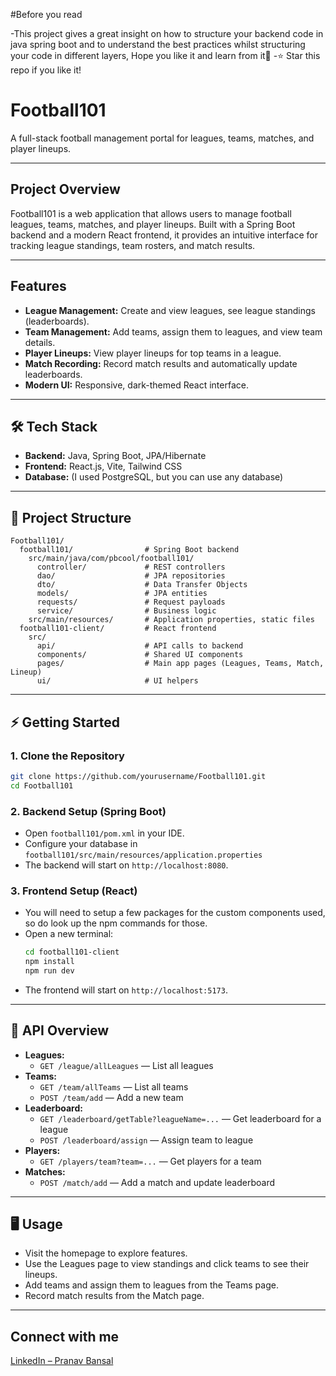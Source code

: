 #Before you read

-This project gives a great insight on how to structure your backend code in java spring boot and to understand the best practices whilst structuring your code in different layers, Hope you like it and learn from it💞
-⭐️ Star this repo if you like it! 

# Football101

A full-stack football management portal for leagues, teams, matches, and player lineups.

---

## Project Overview
Football101 is a web application that allows users to manage football leagues, teams, matches, and player lineups. Built with a Spring Boot backend and a modern React frontend, it provides an intuitive interface for tracking league standings, team rosters, and match results.

---

##  Features
- **League Management:** Create and view leagues, see league standings (leaderboards).
- **Team Management:** Add teams, assign them to leagues, and view team details.
- **Player Lineups:** View player lineups for top teams in a league.
- **Match Recording:** Record match results and automatically update leaderboards.
- **Modern UI:** Responsive, dark-themed React interface.

---

## 🛠️ Tech Stack
- **Backend:** Java, Spring Boot, JPA/Hibernate
- **Frontend:** React.js, Vite, Tailwind CSS
- **Database:** (I used PostgreSQL, but you can use any database)

---

## 📁 Project Structure

```
Football101/
  football101/                # Spring Boot backend
    src/main/java/com/pbcool/football101/
      controller/             # REST controllers
      dao/                    # JPA repositories
      dto/                    # Data Transfer Objects
      models/                 # JPA entities
      requests/               # Request payloads
      service/                # Business logic
    src/main/resources/       # Application properties, static files
  football101-client/         # React frontend
    src/
      api/                    # API calls to backend
      components/             # Shared UI components
      pages/                  # Main app pages (Leagues, Teams, Match, Lineup)
      ui/                     # UI helpers
```

---

## ⚡ Getting Started

### 1. Clone the Repository
```bash
git clone https://github.com/yourusername/Football101.git
cd Football101
```

### 2. Backend Setup (Spring Boot)
- Open `football101/pom.xml` in your IDE.
- Configure your database in `football101/src/main/resources/application.properties`
- The backend will start on `http://localhost:8080`.

### 3. Frontend Setup (React)
- You will need to setup a few packages for the custom components used, so do look up the npm commands for those.
- Open a new terminal:
  ```bash
  cd football101-client
  npm install
  npm run dev
  ```
- The frontend will start on `http://localhost:5173`.

---

## 🔗 API Overview

- **Leagues:**
  - `GET /league/allLeagues` — List all leagues
- **Teams:**
  - `GET /team/allTeams` — List all teams
  - `POST /team/add` — Add a new team
- **Leaderboard:**
  - `GET /leaderboard/getTable?leagueName=...` — Get leaderboard for a league
  - `POST /leaderboard/assign` — Assign team to league
- **Players:**
  - `GET /players/team?team=...` — Get players for a team
- **Matches:**
  - `POST /match/add` — Add a match and update leaderboard

---

## 🖥️ Usage
- Visit the homepage to explore features.
- Use the Leagues page to view standings and click teams to see their lineups.
- Add teams and assign them to leagues from the Teams page.
- Record match results from the Match page.

---

## Connect with me

[LinkedIn – Pranav Bansal](https://www.linkedin.com/in/pranav-bansal-12138a2b5/)
